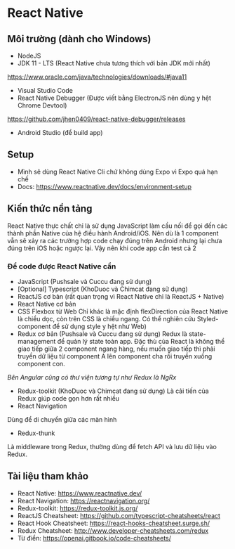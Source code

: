 # React Native

## Môi trường (dành cho Windows)
- NodeJS
- JDK 11 - LTS (React Native chưa tương thích với bản JDK mới nhất)

https://www.oracle.com/java/technologies/downloads/#java11

- Visual Studio Code
- React Native Debugger (Được viết bằng ElectronJS nên dùng y hệt Chrome Devtool) 

https://github.com/jhen0409/react-native-debugger/releases

- Android Studio (để build app)

## Setup
- Mình sẽ dùng React Native Cli chứ không dùng Expo vì Expo quá hạn chế
- Docs: https://www.reactnative.dev/docs/environment-setup

## Kiến thức nền tảng

React Native thực chất chỉ là sử dụng JavaScript làm cầu nối để gọi đến các thành phần Native của hệ điều hành Android/iOS. Nên dù là 1 component vẫn sẽ xảy ra các trường hợp code chạy đúng trên Android nhưng lại chưa đúng trên iOS hoặc ngược lại. Vậy nên khi code app cần test cả 2

### Để code được React Native cần
- JavaScript (Pushsale và Cuccu đang sử dụng)
- [Optional] Typescript (KhoDuoc và Chimcat đang sử dụng)
- ReactJS cơ bản (rất quan trọng vì React Native chỉ là ReactJS + Native)
- React Native cơ bản
- CSS Flexbox từ Web
Chỉ khác là mặc định flexDirection của React Native là chiều dọc, còn trên CSS là chiều ngang. Có thể nghiên cứu Styled-component để sử dụng style y hệt như Web)
- Redux cơ bản (Pushsale và Cuccu đang sử dụng)
Redux là state-management để quản lý state toàn app. Đặc thù của React là không thể giao tiếp giữa 2 component ngang hàng, nếu muốn giao tiếp thì phải truyền dữ liệu từ component A lên component cha rồi truyền xuống component con.

*Bên Angular cũng có thư viện tương tự như Redux là NgRx*

- Redux-toolkit (KhoDuoc và Chimcat đang sử dụng)
Là cải tiến của Redux giúp code gọn hơn rất nhiều
- React Navigation

Dùng để di chuyển giữa các màn hình

- Redux-thunk

Là middleware trong Redux, thường dùng để fetch API và lưu dữ liệu vào Redux.

## Tài liệu tham khảo
- React Native: https://www.reactnative.dev/
- React Navigation: https://reactnavigation.org/
- Redux-toolkit: https://redux-toolkit.js.org/
- ReactJS Cheatsheet: https://github.com/typescript-cheatsheets/react
- React Hook Cheatsheet: https://react-hooks-cheatsheet.surge.sh/
- Redux Cheatsheet: http://www.developer-cheatsheets.com/redux
- Từ điển: https://openai.gitbook.io/code-cheatsheets/
